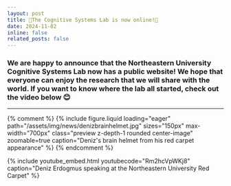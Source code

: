```yaml
---
layout: post
title: 🚨The Cognitive Systems Lab is now online!🚨
date: 2024-11-02
inline: false
related_posts: false
---
```


<h3> We are happy to announce that the Northeastern University Cognitive Systems Lab now has a public website! We hope that everyone can enjoy the research that we will share with the world. If you want to know where the lab all started, check out the video below 😊 </h3>

---

{% comment %}
{% include figure.liquid
  loading="eager"
  path="/assets/img/news/denizbrainhelmet.jpg"
  sizes="150px"
  max-width="700px"
  class="preview z-depth-1 rounded center-image"
  zoomable=true
  caption="Deniz's brain helmet from his red carpet appearance"
%}
{% endcomment %}

{% include youtube_embed.html
  youtubecode="Rm2hcVpWKj8"
  caption="Deniz Erdogmus speaking at the Northeastern University Red Carpet"
%}

<style>
  .center-image {
    display: block;
    margin-left: auto;
    margin-right: auto;
  }
</style>
